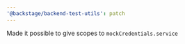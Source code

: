 ```yaml
---
'@backstage/backend-test-utils': patch
---
```


Made it possible to give scopes to `mockCredentials.service`
